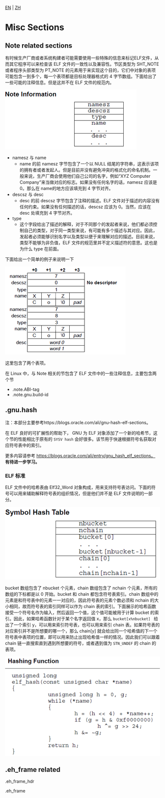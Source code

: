 [EN](./misc-sections.md) | [ZH](misc-sections-zh.md)

# Misc Sections

## Note related sections

有时候生产厂商或者系统构建者可能需要使用一些特殊的信息来标记ELF文件，从而其它程序可以来检查该 ELF 文件的一致性以及兼容性。节区类型为 SHT_NOTE 或者程序头部类型为 PT_NOTE 的元素用于来实现这个目的，它们中对象的表项可能包含一到多个，每一个表项都是目标处理器格式的 4 字节数组。下面给出了一些可能的注释信息。但是这并不在 ELF 文件的规范内。

![](./figure/note_information.png)

-   namesz 与 name
    -   name 的前 namesz 字节包含了一个以 NULL 结尾的字符串，这表示该项的拥有者或者发起人。但是目前并没有避免冲突的格式化的命名机制。一般来说，生产厂商会使用他们自己公司的名字，例如“XYZ Computer Company”来当做对应的标志。如果没有任何名字的话，namesz 应该是0。那么在 name的地方应该填充到 4 字节对齐。
-   descsz 与 desc
    -   desc 的前 descsz 字节包含了注释的描述。ELF 文件对于描述的内容没有任何约束。如果没有任何描述的话，descsz 应该为 0。当然，应该在 desc 处填充到 4 字节对齐。
-   type
    -   这个字段给出了描述的解释，对于不同那个的发起者来说，他们都必须控制自己的类型，对于同一类型来说，有可能有多个描述与其对应。因此，发起者必须能够识别名字以及类型以便于来理解对应的描述。目前来说，类型不能够为非负值，ELF 文件的规范里并不定义描述符的意思。这也是为什么 type 在前面。

下面给出一个简单的例子来说明一下

![](./figure/note_segment_example.png)

这里包含了两个表项。

在 Linux 中，与 Note 相关的节包含了 ELF 文件中的一些注释信息，主要包含两个节

-   .note.ABI-tag
-   .note.gnu.build-id

## .gnu.hash

注：本部分主要参考https://blogs.oracle.com/ali/gnu-hash-elf-sections。

在 ELF 良好的可扩展性的帮助下， GNU 为 ELF 对象添加了一个新的哈希节，这个节的性能相比于原有的 `SYSV hash` 会好很多。该节用于快速根据符号名获取对应符号表中的索引。

更多内容请参考 https://blogs.oracle.com/ali/entry/gnu_hash_elf_sections。 **有待进一步学习。**

### ELF 标准

ELF 文件中的哈希表由 Elf32_Word 对象构成，用来支持符号表访问。下面的符号可以用来辅助解释符号表的组织情况，但是他们并不是 ELF 文件说明的一部分。

![](./figure/symbol_hash_table.png)

bucket 数组包含了 nbucket 个元素，chain 数组包含了 nchain 个元素，所有的数组的下标都是以 0 开始。bucket 和 chain 都包含符号表索引。chain 数组中的元素是和符号表中的元素一一对应的，因此符号表的元素个数必须和 nchain 的大小相同，故而符号表的索引同样可以作为 chain 表的索引。下面展示的哈希函数接受一个符号名作为输入，然后返回一个值，这个值可能被用于计算 bucket 的索引。因此，如果哈希函数针对于某个名字返回值 x，那么 `bucket[x%nbucket] ` 给出了一个索引 y，可以用来索引符号表，也可以用来索引 chain 表。如果符号表的对应索引并不是所想要的哪一个，那么 chain[y] 就会给出同一个哈希值的下一个符号表中表项的位置，即可以用来防止出现哈希值一样的情况。因此我们可以跟着 chain 链一直搜索直到遇到所想要的符号，或者遇到值为 `STN_UNDEF` 的 chain 的表项。

![](./figure/hash_function.png)





## .eh_frame related

.eh_frame_hdr

.eh_frame
